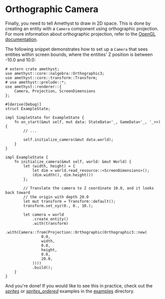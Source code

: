 # Orthographic Camera

Finally, you need to tell Amethyst to draw in 2D space. This is done by creating an entity with a `Camera` component using orthographic projection. For more information about orthographic projection, refer to the [OpenGL documentation][opengl_ortho].

The following snippet demonstrates how to set up a `Camera` that sees entities within screen bounds, where the entities' Z position is between -10.0 and 10.0:

```rust,no_run,noplaypen
# extern crate amethyst;
use amethyst::core::nalgebra::Orthographic3;
use amethyst::core::transform::Transform;
# use amethyst::prelude::*;
use amethyst::renderer::{
    Camera, Projection, ScreenDimensions
};

#[derive(Debug)]
struct ExampleState;

impl SimpleState for ExampleState {
    fn on_start(&mut self, mut data: StateData<'_, GameData<'_, '_>>) {
        // ...

        self.initialize_camera(&mut data.world);
    }
}

impl ExampleState {
    fn initialize_camera(&mut self, world: &mut World) {
        let (width, height) = {
            let dim = world.read_resource::<ScreenDimensions>();
            (dim.width(), dim.height())
        };

        // Translate the camera to Z coordinate 10.0, and it looks back toward
        // the origin with depth 20.0
        let mut transform = Transform::default();
        transform.set_xyz(0., 0., 10.);

        let camera = world
            .create_entity()
            .with(transform)
            .with(Camera::from(Projection::Orthographic(Orthographic3::new(
                0.0,
                width,
                0.0,
                height,
                0.0,
                20.0,
            ))))
            .build();
    }
}
```

And you're done! If you would like to see this in practice, check out the [*sprites*][ex_sprites] or [*sprites_ordered*][ex_ordered] examples in the [examples][ex_all] directory.

[ex_all]: https://github.com/amethyst/amethyst/tree/master/examples
[ex_ordered]: https://github.com/amethyst/amethyst/tree/master/examples/sprites_ordered
[ex_sprites]: https://github.com/amethyst/amethyst/tree/master/examples/sprites
[opengl_ortho]: https://opengl-notes.readthedocs.io/en/latest/topics/transforms/viewing.html#orthographic-projection
